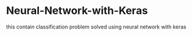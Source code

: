 # Neural-Network-with-Keras
this contain classification problem solved using neural network with keras
